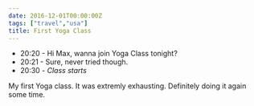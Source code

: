 ```yaml
---
date: 2016-12-01T00:00:00Z
tags: ["travel","usa"]
title: First Yoga Class
---
```


* 20:20 - Hi Max, wanna join Yoga Class tonight?
* 20:21 - Sure, never tried though.
* 20:30 - *Class starts*

My first Yoga class. It was extremly exhausting. Definitely doing it again some time.
